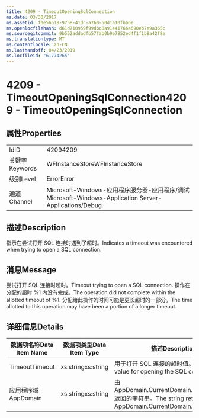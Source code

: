 ```yaml
---
title: 4209 - TimeoutOpeningSqlConnection
ms.date: 03/30/2017
ms.assetid: f0e56518-9758-41dc-a760-50d1a10fba6e
ms.openlocfilehash: d61d710959f99dbc8a91441766a690eb7e9a365c
ms.sourcegitcommit: 9b552addadfb57fab0b9e7852ed4f1f1b8a42f8e
ms.translationtype: MT
ms.contentlocale: zh-CN
ms.lasthandoff: 04/23/2019
ms.locfileid: "61774265"
---
```

# <a name="4209---timeoutopeningsqlconnection"></a><span data-ttu-id="f2dcd-102">4209 - TimeoutOpeningSqlConnection</span><span class="sxs-lookup"><span data-stu-id="f2dcd-102">4209 - TimeoutOpeningSqlConnection</span></span>
## <a name="properties"></a><span data-ttu-id="f2dcd-103">属性</span><span class="sxs-lookup"><span data-stu-id="f2dcd-103">Properties</span></span>  
  
|||  
|-|-|  
|<span data-ttu-id="f2dcd-104">Id</span><span class="sxs-lookup"><span data-stu-id="f2dcd-104">ID</span></span>|<span data-ttu-id="f2dcd-105">4209</span><span class="sxs-lookup"><span data-stu-id="f2dcd-105">4209</span></span>|  
|<span data-ttu-id="f2dcd-106">关键字</span><span class="sxs-lookup"><span data-stu-id="f2dcd-106">Keywords</span></span>|<span data-ttu-id="f2dcd-107">WFInstanceStore</span><span class="sxs-lookup"><span data-stu-id="f2dcd-107">WFInstanceStore</span></span>|  
|<span data-ttu-id="f2dcd-108">级别</span><span class="sxs-lookup"><span data-stu-id="f2dcd-108">Level</span></span>|<span data-ttu-id="f2dcd-109">Error</span><span class="sxs-lookup"><span data-stu-id="f2dcd-109">Error</span></span>|  
|<span data-ttu-id="f2dcd-110">通道</span><span class="sxs-lookup"><span data-stu-id="f2dcd-110">Channel</span></span>|<span data-ttu-id="f2dcd-111">Microsoft-Windows-应用程序服务器-应用程序/调试</span><span class="sxs-lookup"><span data-stu-id="f2dcd-111">Microsoft-Windows-Application Server-Applications/Debug</span></span>|  
  
## <a name="description"></a><span data-ttu-id="f2dcd-112">描述</span><span class="sxs-lookup"><span data-stu-id="f2dcd-112">Description</span></span>  
 <span data-ttu-id="f2dcd-113">指示在尝试打开 SQL 连接时遇到了超时。</span><span class="sxs-lookup"><span data-stu-id="f2dcd-113">Indicates a timeout was encountered when trying to open a SQL connection.</span></span>  
  
## <a name="message"></a><span data-ttu-id="f2dcd-114">消息</span><span class="sxs-lookup"><span data-stu-id="f2dcd-114">Message</span></span>  
 <span data-ttu-id="f2dcd-115">尝试打开 SQL 连接时超时。</span><span class="sxs-lookup"><span data-stu-id="f2dcd-115">Timeout trying to open a SQL connection.</span></span> <span data-ttu-id="f2dcd-116">操作在分配的超时 %1 内没有完成。</span><span class="sxs-lookup"><span data-stu-id="f2dcd-116">The operation did not complete within the allotted timeout of %1.</span></span> <span data-ttu-id="f2dcd-117">分配给此操作的时间可能是更长超时的一部分。</span><span class="sxs-lookup"><span data-stu-id="f2dcd-117">The time allotted to this operation may have been a portion of a longer timeout.</span></span>  
  
## <a name="details"></a><span data-ttu-id="f2dcd-118">详细信息</span><span class="sxs-lookup"><span data-stu-id="f2dcd-118">Details</span></span>  
  
|<span data-ttu-id="f2dcd-119">数据项名称</span><span class="sxs-lookup"><span data-stu-id="f2dcd-119">Data Item Name</span></span>|<span data-ttu-id="f2dcd-120">数据项类型</span><span class="sxs-lookup"><span data-stu-id="f2dcd-120">Data Item Type</span></span>|<span data-ttu-id="f2dcd-121">描述</span><span class="sxs-lookup"><span data-stu-id="f2dcd-121">Description</span></span>|  
|--------------------|--------------------|-----------------|  
|<span data-ttu-id="f2dcd-122">Timeout</span><span class="sxs-lookup"><span data-stu-id="f2dcd-122">Timeout</span></span>|<span data-ttu-id="f2dcd-123">xs:string</span><span class="sxs-lookup"><span data-stu-id="f2dcd-123">xs:string</span></span>|<span data-ttu-id="f2dcd-124">用于打开 SQL 连接的超时值。</span><span class="sxs-lookup"><span data-stu-id="f2dcd-124">The timeout value for opening the SQL connection.</span></span>|  
|<span data-ttu-id="f2dcd-125">应用程序域</span><span class="sxs-lookup"><span data-stu-id="f2dcd-125">AppDomain</span></span>|<span data-ttu-id="f2dcd-126">xs:string</span><span class="sxs-lookup"><span data-stu-id="f2dcd-126">xs:string</span></span>|<span data-ttu-id="f2dcd-127">由 AppDomain.CurrentDomain.FriendlyName 返回的字符串。</span><span class="sxs-lookup"><span data-stu-id="f2dcd-127">The string returned by AppDomain.CurrentDomain.FriendlyName.</span></span>|
